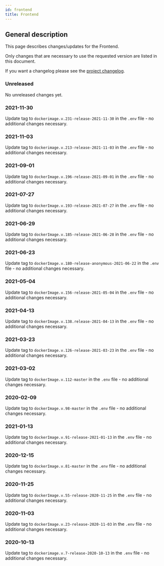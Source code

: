 ```yaml
---
id: frontend
title: Frontend
---
```


## General description

This page describes changes/updates for the Frontend.

Only changes that are necessary to use the requested version are listed in this document.

If you want a changelog please see the [project changelog](https://github.com/CaritasDeutschland/caritas-onlineBeratung-frontend/blob/master/CHANGELOG.md).

### Unreleased

No unreleased changes yet.

### 2021-11-30

Update tag to `dockerimage.v.231-release-2021-11-30` in the `.env` file - no additional changes necessary.

### 2021-11-03

Update tag to `dockerimage.v.213-release-2021-11-03` in the `.env` file - no additional changes necessary.

### 2021-09-01

Update tag to `dockerImage.v.196-release-2021-09-01` in the `.env` file - no additional changes necessary.

### 2021-07-27

Update tag to `dockerImage.v.193-release-2021-07-27` in the `.env` file - no additional changes necessary.

### 2021-06-29

Update tag to `dockerImage.v.185-release-2021-06-28` in the `.env` file - no additional changes necessary.

### 2021-06-23

Update tag to `dockerImage.v.180-release-anonymous-2021-06-22` in the `.env` file - no additional changes necessary.

### 2021-05-04

Update tag to `dockerImage.v.156-release-2021-05-04` in the `.env` file - no additional changes necessary.

### 2021-04-13

Update tag to `dockerImage.v.138.release-2021-04-13` in the `.env` file - no additional changes necessary.

### 2021-03-23

Update tag to `dockerImage.v.126-release-2021-03-23` in the `.env` file - no additional changes necessary.

### 2021-03-02

Update tag to `dockerImage.v.112-master` in the `.env` file - no additional changes necessary.

### 2020-02-09

Update tag to `dockerImage.v.98-master` in the `.env` file - no additional changes necessary.

### 2021-01-13

Update tag to `dockerImage.v.91-release-2021-01-13` in the `.env` file - no additional changes necessary.

### 2020-12-15

Update tag to `dockerImage.v.81-master` in the `.env` file - no additional changes necessary.

### 2020-11-25

Update tag to `dockerImage.v.55-release-2020-11-25` in the `.env` file - no additional changes necessary.

### 2020-11-03

Update tag to `dockerImage.v.23-release-2020-11-03` in the `.env` file - no additional changes necessary.

### 2020-10-13

Update tag to `dockerimage.v.7-release-2020-10-13` in the `.env` file - no additional changes necessary.
